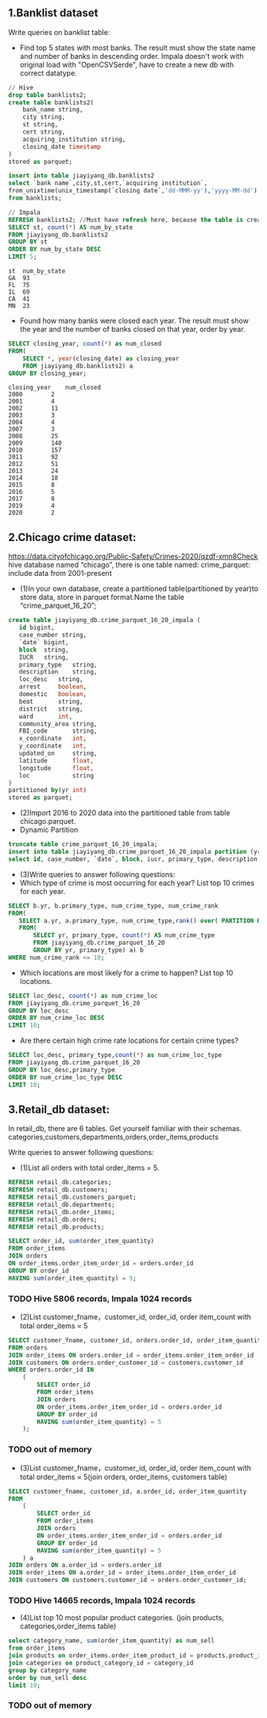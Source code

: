 ## 1.Banklist dataset
Write queries on banklist table:
- Find top 5 states with most banks. The result must show the state name and number of banks in descending order.
Impala doesn't work with original load with "OpenCSVSerde", have to create a new db with correct datatype.
```sql
// Hive
drop table banklists2;
create table banklists2(
    bank_name string,
    city string,
    st string,
    cert string,
    acquiring_institution string,
    closing_date timestamp
)
stored as parquet;

insert into table jiayiyang_db.banklists2
select `bank name`,city,st,cert,`acquiring institution`, 
from_unixtime(unix_timestamp(`closing date`,'dd-MMM-yy'),'yyyy-MM-dd')
from banklists;

// Impala
REFRESH banklists2; //Must have refresh here, because the table is created by Hive
SELECT st, count(*) AS num_by_state
FROM jiayiyang_db.banklists2
GROUP BY st
ORDER BY num_by_state DESC
LIMIT 5;
```
```
st	num_by_state	
GA	93	
FL	75	
IL	69	
CA	41	
MN	23	
```
- Found how many banks were closed each year. The result must show the year and the number of banks closed on that year, order by year.
```sql
SELECT closing_year, count(*) as num_closed
FROM(
    SELECT *, year(closing_date) as closing_year
    FROM jiayiyang_db.banklists2) a
GROUP BY closing_year;
```
```
closing_year	num_closed	
2000		2	
2001		4	
2002		11	
2003		3	
2004		4	
2007		3	
2008		25	
2009		140	
2010		157	
2011		92	
2012		51	
2013		24	
2014		18	
2015		8	
2016		5	
2017		8	
2019		4	
2020		2	
```

## 2.Chicago crime dataset:

https://data.cityofchicago.org/Public-Safety/Crimes-2020/qzdf-xmn8Check 
hive database named “chicago”, there is one table named:
crime_parquet: include data from 2001-present
- (1)In your own database, create a partitioned table(partitioned by year)to store data, store in parquet format.Name the table “crime_parquet_16_20”;
```sql
create table jiayiyang_db.crime_parquet_16_20_impala (
   id bigint,
   case_number string,
   `date` bigint,
   block  string,
   IUCR   string,
   primary_type   string,
   description    string,
   loc_desc   string,
   arrest     boolean,
   domestic   boolean,
   beat       string,
   district   string,
   ward       int,
   community_area string,
   FBI_code       string,
   x_coordinate   int,
   y_coordinate   int,
   updated_on     string,
   latitude       float,
   longitude      float,
   loc            string
)
partitioned by(yr int)
stored as parquet;
```
- (2)Import 2016 to 2020 data into the partitioned table from table chicago.parquet.
- Dynamic Partition
```sql
truncate table crime_parquet_16_20_impala;
insert into table jiayiyang_db.crime_parquet_16_20_impala partition (yr) 
select id, case_number, `date`, block, iucr, primary_type, description,loc_desc, arrest, domestic, beat, district, ward, community_area, fbi_code, x_coordinate, y_coordinate, updated_on, latitude, longitude, loc, yr from chicago.crime_parquet WHERE yr>=2016 AND yr<=2020;
```
- (3)Write queries to answer following questions:
- Which type of crime is most occurring for each year?  List top 10 crimes for each year.
 ```sql
SELECT b.yr, b.primary_type, num_crime_type, num_crime_rank
FROM(
    SELECT a.yr, a.primary_type, num_crime_type,rank() over( PARTITION BY yr ORDER BY num_crime_type DESC) as num_crime_rank
    FROM(
        SELECT yr, primary_type, count(*) AS num_crime_type
        FROM jiayiyang_db.crime_parquet_16_20
        GROUP BY yr, primary_type) a) b
WHERE num_crime_rank <= 10;
```
- Which locations are most likely for a crime to happen?  List top 10 locations.
```sql
SELECT loc_desc, count(*) as num_crime_loc
FROM jiayiyang_db.crime_parquet_16_20
GROUP BY loc_desc
ORDER BY num_crime_loc DESC
LIMIT 10;
```
 - Are there certain high crime rate locations for certain crime types? 
```sql
SELECT loc_desc, primary_type,count(*) as num_crime_loc_type
FROM jiayiyang_db.crime_parquet_16_20
GROUP BY loc_desc,primary_type
ORDER BY num_crime_loc_type DESC
LIMIT 10;
```

## 3.Retail_db dataset:
In retail_db, there are 6 tables.  Get yourself familiar with their schemas.
categories,customers,departments,orders,order_items,products

Write queries to answer following questions:
- (1)List all orders with total order_items = 5.
```sql
REFRESH retail_db.categories;
REFRESH retail_db.customers;
REFRESH retail_db.customers_parquet;
REFRESH retail_db.departments;
REFRESH retail_db.order_items;
REFRESH retail_db.orders;
REFRESH retail_db.products;
```
```sql
SELECT order_id, sum(order_item_quantity)
FROM order_items
JOIN orders
ON order_items.order_item_order_id = orders.order_id
GROUP BY order_id
HAVING sum(order_item_quantity) = 5;
```
### TODO Hive 5806 records, Impala 1024 records
- (2)List customer_fname，customer_id, order_id, order item_count with total order_items = 5
```sql
SELECT customer_fname, customer_id, orders.order_id, order_item_quantity
FROM orders
JOIN order_items ON orders.order_id = order_items.order_item_order_id
JOIN customers ON orders.order_customer_id = customers.customer_id
WHERE orders.order_id IN 
    (
        SELECT order_id
        FROM order_items
        JOIN orders
        ON order_items.order_item_order_id = orders.order_id
        GROUP BY order_id
        HAVING sum(order_item_quantity) = 5
    );
```
### TODO out of memory
- (3)List customer_fname，customer_id, order_id, order item_count with total order_items = 5(join orders, order_items, customers table)
```sql
SELECT customer_fname, customer_id, a.order_id, order_item_quantity
FROM
    (
        SELECT order_id
        FROM order_items
        JOIN orders
        ON order_items.order_item_order_id = orders.order_id
        GROUP BY order_id
        HAVING sum(order_item_quantity) = 5
    ) a
JOIN orders ON a.order_id = orders.order_id
JOIN order_items ON a.order_id = order_items.order_item_order_id
JOIN customers ON customers.customer_id = orders.order_customer_id;
```
### TODO Hive 14665 records, Impala 1024 records
- (4)List top 10 most popular product categories. (join products, categories,order_items table)
```sql
select category_name, sum(order_item_quantity) as num_sell
from order_items
join products on order_items.order_item_product_id = products.product_id
join categories on product_category_id = category_id
group by category_name
order by num_sell desc
limit 10;
```
### TODO out of memory